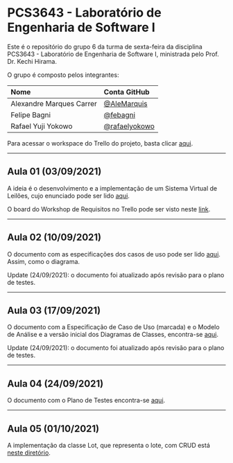 # PCS3643 - Laboratório de Engenharia de Software I

Este é o repositório do grupo 6 da turma de sexta-feira da disciplina PCS3643 - Laboratório de Engenharia de Software I, ministrada pelo Prof. Dr. Kechi Hirama. 

O grupo é composto pelos integrantes:

| Nome  | Conta GitHub | 
|:---|:---|
| Alexandre Marques Carrer  |  <a href="https://github.com/alemarquis">@AleMarquis</a> |
| Felipe Bagni              |  <a href="https://github.com/febagni">@febagni</a> |
| Rafael Yuji Yokowo        |  <a href="https://github.com/rafaelyokowo">@rafaelyokowo</a> |


Para acessar o workspace do Trello do projeto, basta clicar [aqui](https://trello.com/pcs3643g6).

---

## Aula 01 (03/09/2021)

A ideia é o desenvolvimento e a implementação de um Sistema Virtual de Leilões, cujo enunciado pode ser lido [aqui](./docs/enunciado.pdf).

O board do Workshop de Requisitos no Trello pode ser visto neste [link](https://trello.com/b/Gd9XbEmc/workshop-de-requisitos).

---

## Aula 02 (10/09/2021)

O documento com as especificações dos casos de uso pode ser lido [aqui](./docs/ERS_g6.pdf). Assim, como o diagrama.

Update (24/09/2021): o documento foi atualizado após revisão para o plano de testes.

---

## Aula 03 (17/09/2021)

O documento com a Especificação de Caso de Uso (marcada) e o Modelo de Análise e a versão inicial dos Diagramas de Classes, encontra-se [aqui](./docs/ERS_g6.pdf).

Update (24/09/2021): o documento foi atualizado após revisão para o plano de testes.

---

## Aula 04 (24/09/2021)

O documento com o Plano de Testes encontra-se [aqui](./docs/Plano_de_Testes_g6.pdf).

---

## Aula 05 (01/10/2021)

A implementação da classe Lot, que representa o lote, com CRUD está [neste diretório](./src/).
